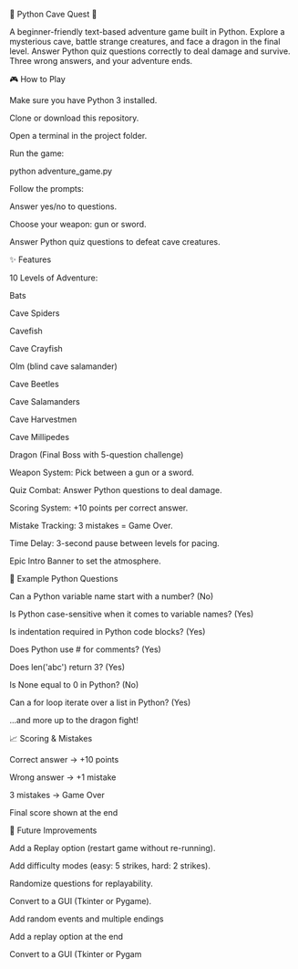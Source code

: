 🏹 Python Cave Quest 🐉

A beginner-friendly text-based adventure game built in Python.
Explore a mysterious cave, battle strange creatures, and face a dragon in the final level. Answer Python quiz questions correctly to deal damage and survive. Three wrong answers, and your adventure ends.

🎮 How to Play

Make sure you have Python 3 installed.

Clone or download this repository.

Open a terminal in the project folder.

Run the game:

python adventure_game.py


Follow the prompts:

Answer yes/no to questions.

Choose your weapon: gun or sword.

Answer Python quiz questions to defeat cave creatures.

✨ Features

10 Levels of Adventure:

Bats

Cave Spiders

Cavefish

Cave Crayfish

Olm (blind cave salamander)

Cave Beetles

Cave Salamanders

Cave Harvestmen

Cave Millipedes

Dragon (Final Boss with 5-question challenge)

Weapon System: Pick between a gun or a sword.

Quiz Combat: Answer Python questions to deal damage.

Scoring System: +10 points per correct answer.

Mistake Tracking: 3 mistakes = Game Over.

Time Delay: 3-second pause between levels for pacing.

Epic Intro Banner to set the atmosphere.

🧠 Example Python Questions

Can a Python variable name start with a number? (No)

Is Python case-sensitive when it comes to variable names? (Yes)

Is indentation required in Python code blocks? (Yes)

Does Python use # for comments? (Yes)

Does len('abc') return 3? (Yes)

Is None equal to 0 in Python? (No)

Can a for loop iterate over a list in Python? (Yes)

…and more up to the dragon fight!

📈 Scoring & Mistakes

Correct answer → +10 points

Wrong answer → +1 mistake

3 mistakes → Game Over

Final score shown at the end

🚀 Future Improvements

Add a Replay option (restart game without re-running).

Add difficulty modes (easy: 5 strikes, hard: 2 strikes).

Randomize questions for replayability.

Convert to a GUI (Tkinter or Pygame).

Add random events and multiple endings

Add a replay option at the end

Convert to a GUI (Tkinter or Pygam

